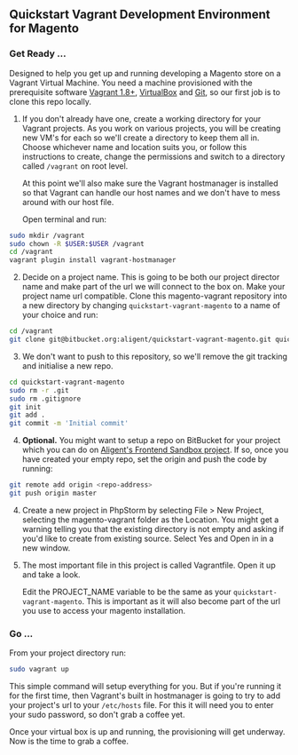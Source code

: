 
## Quickstart Vagrant Development Environment for Magento

### Get Ready ...

Designed to help you get up and running developing a Magento store on a Vagrant Virtual Machine. You need a machine provisioned with the prerequisite software [Vagrant 1.8+](https://www.vagrantup.com.html), [VirtualBox](https://www.virtualbox.org) and [Git](https://git-scm.com), so our first job is to clone this repo locally.

1. If you don't already have one, create a working directory for your Vagrant projects. As you work on various projects, you will be creating new VM's for each so we'll create a directory to keep them all in. Choose whichever name and location suits you, or follow this instructions to create, change the permissions and switch to a directory called `/vagrant` on root level.

    At this point we'll also make sure the Vagrant hostmanager is installed so that Vagrant can handle our host names and we don't have to mess around with our host file.

    Open terminal and run:

```bash
sudo mkdir /vagrant
sudo chown -R $USER:$USER /vagrant
cd /vagrant
vagrant plugin install vagrant-hostmanager
```

2. Decide on a project name. This is going to be both our project director name and make part of the url we will connect to the box on. Make your project name url compatible. Clone this magento-vagrant repository into a new directory by changing `quickstart-vagrant-magento` to a name of your choice and run:
```bash
cd /vagrant
git clone git@bitbucket.org:aligent/quickstart-vagrant-magento.git quickstart-vagrant-magento
```

3. We don't want to push to this repository, so we'll remove the git tracking and initialise a new repo.

```bash
cd quickstart-vagrant-magento
sudo rm -r .git
sudo rm .gitignore
git init
git add .
git commit -m 'Initial commit'
```

4. __Optional.__ You might want to setup a repo on BitBucket for your project which you can do on [Aligent's Frontend Sandbox project](https://bitbucket.org/account/user/aligent/projects/FS). If so, once you have created your empty repo, set the origin and push the code by running:
```bash
git remote add origin <repo-address>
git push origin master
```

4. Create a new project in PhpStorm by selecting File > New Project, selecting the magento-vagrant folder as the Location. You might get a warning telling you that the existing directory is not empty and asking if you'd like to create from existing source. Select Yes and Open in in a new window.

5. The most important file in this project is called Vagrantfile. Open it up and take a look.

    Edit the PROJECT_NAME variable to be the same as your `quickstart-vagrant-magento`. This is important as it will also become part of the url you use to access your magento installation.

### Go ...
From your project directory run:

```bash
sudo vagrant up
```
This simple command will setup everything for you. But if you're running it for the first time, then Vagrant's built in hostmanager is going to try to add your project's url to your `/etc/hosts` file. For this it will need you to enter your sudo password, so don't grab a coffee yet.

  Once your virtual box is up and running, the provisioning will get underway. Now is the time to grab a coffee.
